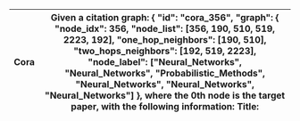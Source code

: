 | Cora | Given a citation graph: { "id": "cora_356", "graph": { "node_idx": 356, "node_list": [356, 190, 510, 519, 2223, 192], "one_hop_neighbors": [190, 510], "two_hops_neighbors": [192, 519, 2223], "node_label": ["Neural_Networks", "Neural_Networks", "Probabilistic_Methods", "Neural_Networks", "Neural_Networks", "Neural_Networks"] }, where the 0th node is the target paper, with the following information: Title: <Title Text>, Abstract: <Abstract Text>. <br />And in the 'node label' list / 'GNN-predicted node label' list, you'll find the human-annotated / GNN-predicted subcategories corresponding to the neighbors within two hops of the target paper as per the 'node_list'. <br />Question: Which CS sub-category does this paper belong to? Give the most likely CS sub-categories of this paper directly, choosing from "Case_Based", "Genetic_Algorithms", "Neural_Networks", "Probabilistic_Methods", "Reinforcement_Learning", "Rule_Learning", "Theory".<br />Ensure that your response can be parsed by Python json, using the following format as an example: {"classification result": "Genetic_Algorithms", "explanation": "your explanation for your classification here"}. Ensure that the classification result must match one of the given choices. |
| --- | --- |
| Wisconsin | Given a webpage link graph: { "id": "wisconsin_62", "graph": { "node_idx": 62, "node_list": [62, 166, 189, 165, 84], "one_hop_neighbors": [166, 189], "two_hops_neighbors": [84, 165], "node_label": ["course", "student", "student", "student", "faculty"] }, where the 0th node is the target webpage, with the following content: <webpage content text>. <br />And in the 'node label' list / 'GNN-predicted node label' list, you'll find the human-annotated / GNN-predicted subcategories corresponding to the neighbors within two hops of the target paper as per the 'node_list'. <br />Question: Which category does this webpage belong to? Give the most likely category of this webpage directly, choosing from "courser", "faculty", "student", "project", "staff".<br />Ensure that your response can be parsed by Python json, using the following format as an example: {"classification result": "student", "explanation": "your explanation for your classification here",}<br />Ensure that the classification result must match one of the given choices. |